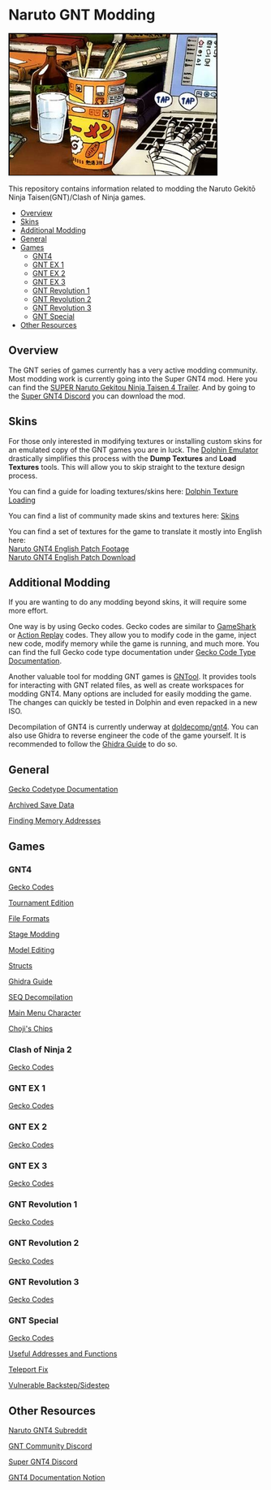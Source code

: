 # Naruto GNT Modding

![Naruto GNT Modding](/general/images/naruto_computer.png?raw=true "Naruto GNT Modding")

This repository contains information related to modding the Naruto Gekitō Ninja Taisen(GNT)/Clash of Ninja games.

- [Overview](#Overview)
- [Skins](#Skins)
- [Additional Modding](#Additional-Modding)
- [General](#General)
- [Games](#Games)
  - [GNT4](#GNT4)
  - [GNT EX 1](#GNT-EX-1)
  - [GNT EX 2](#GNT-EX-2)
  - [GNT EX 3](#GNT-EX-3)
  - [GNT Revolution 1](#GNT-Revolution-1)
  - [GNT Revolution 2](#GNT-Revolution-2)
  - [GNT Revolution 3](#GNT-Revolution-3)
  - [GNT Special](#GNT-Special)
- [Other Resources](#Other-Resources)

## Overview

The GNT series of games currently has a very active modding community. Most modding work is currently going into the Super GNT4 mod. Here you can find the [SUPER Naruto Gekitou Ninja Taisen 4 Trailer](https://www.youtube.com/watch?v=dBm2x1XauN8). And by going to the [Super GNT4 Discord](https://discord.com/invite/supercon4) you can download the mod.

## Skins

For those only interested in modifying textures or installing custom skins for an emulated copy of the GNT games you are in luck. The [Dolphin Emulator](https://dolphin-emu.org/) drastically simplifies this process with the **Dump Textures** and **Load Textures** tools. This will allow you to skip straight to the texture design process.

You can find a guide for loading textures/skins here: [Dolphin Texture Loading](/general/docs/guides/dolphin_texture_loading.md)

You can find a list of community made skins and textures here: [Skins](/gnt4/docs/guides/skins.md)

You can find a set of textures for the game to translate it mostly into English here:  
[Naruto GNT4 English Patch Footage](https://www.youtube.com/watch?v=d-NbZB3I4wo)  
[Naruto GNT4 English Patch Download](http://www.mediafire.com/file/95qgicueh9hig7u/GNT4_English%252B_Netplay_Bulid.zip/file)

## Additional Modding

If you are wanting to do any modding beyond skins, it will require some more effort.

One way is by using Gecko codes. Gecko codes are similar to [GameShark](https://en.wikipedia.org/wiki/GameShark) or [Action Replay](https://en.wikipedia.org/wiki/Action_Replay) codes. They allow you to modify code in the game, inject new code, modify memory while the game is running, and much more. You can find the full Gecko code type documentation under [Gecko Code Type Documentation](/general/docs/guides/gecko_codetype_documentation.md).

Another valuable tool for modding GNT games is [GNTool](https://github.com/NicholasMoser/GNTool). It provides tools for interacting with GNT related files, as well as create workspaces for modding GNT4. Many options are included for easily modding the game. The changes can quickly be tested in Dolphin and even repacked in a new ISO.

Decompilation of GNT4 is currently underway at [doldecomp/gnt4](https://github.com/doldecomp/gnt4). You can also use Ghidra to reverse engineer the code of the game yourself. It is recommended to follow the [Ghidra Guide](/gnt4/docs/guides/ghidra.md) to do so.

## General

[Gecko Codetype Documentation](/general/docs/guides/gecko_codetype_documentation.md)

[Archived Save Data](https://archive.org/details/GNTSaveFiles)

[Finding Memory Addresses](/general/docs/guides/finding_memory.md)

## Games

### GNT4

[Gecko Codes](/gnt4/docs/guides/gecko_codes.md)

[Tournament Edition](/gnt4/docs/guides/tournament_edition.md)

[File Formats](/gnt4/docs/file_formats/formats.md)

[Stage Modding](/gnt4/docs/guides/stage_modding.md)

[Model Editing](/gnt4/docs/guides/modeling.md)

[Structs](/gnt4/docs/guides/structs/README.md)

[Ghidra Guide](/gnt4/docs/guides/ghidra.md)

[SEQ Decompilation](/gnt4/docs/guides/seq_decomp.md)

[Main Menu Character](/gnt4/docs/guides/main_menu_character.md)

[Choji's Chips](gnt4/docs/guides/choji_chips.md)

### Clash of Ninja 2

[Gecko Codes](/con2/docs/guides/gecko_codes.md)

### GNT EX 1

[Gecko Codes](/ex1/docs/guides/gecko_codes.md)

### GNT EX 2

[Gecko Codes](/ex2/docs/guides/gecko_codes.md)

### GNT EX 3

[Gecko Codes](/ex3/docs/guides/gecko_codes.md)

### GNT Revolution 1

[Gecko Codes](/rev1/docs/guides/gecko_codes.md)

### GNT Revolution 2

[Gecko Codes](/rev2/docs/guides/gecko_codes.md)

### GNT Revolution 3

[Gecko Codes](/rev3/docs/guides/gecko_codes.md)

### GNT Special

[Gecko Codes](/gntsp/docs/guides/gecko_codes.md)

[Useful Addresses and Functions](/gntsp/docs/guides/addresses_and_functions.md)

[Teleport Fix](/gntsp/docs/guides/teleport_fix.md)

[Vulnerable Backstep/Sidestep](/gntsp/docs/guides/backstep_sidestep_vulnerable.md)

## Other Resources

[Naruto GNT4 Subreddit](https://www.reddit.com/r/GNT4/)

[GNT Community Discord](https://discord.gg/jDUxzvH)

[Super GNT4 Discord](https://discord.com/invite/supercon4)

[GNT4 Documentation Notion](https://www.notion.so/GNT4-Documentation-40969865cc5d46cd97fd3900037c1de7)
